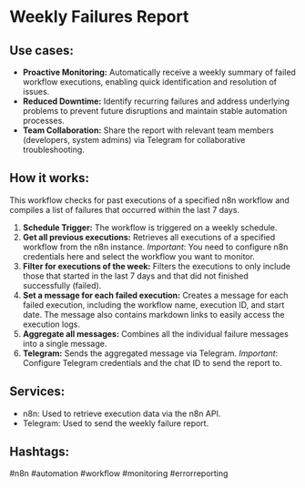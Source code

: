 # Weekly Failures Report

## Use cases:

- **Proactive Monitoring:** Automatically receive a weekly summary of failed workflow executions, enabling quick identification and resolution of issues.
- **Reduced Downtime:** Identify recurring failures and address underlying problems to prevent future disruptions and maintain stable automation processes.
- **Team Collaboration:** Share the report with relevant team members (developers, system admins) via Telegram for collaborative troubleshooting.

## How it works:

This workflow checks for past executions of a specified n8n workflow and compiles a list of failures that occurred within the last 7 days.

1.  **Schedule Trigger:** The workflow is triggered on a weekly schedule.
2.  **Get all previous executions:** Retrieves all executions of a specified workflow from the n8n instance.  *Important*: You need to configure n8n credentials here and select the workflow you want to monitor.
3.  **Filter for executions of the week:** Filters the executions to only include those that started in the last 7 days and that did not finished successfully (failed).
4.  **Set a message for each failed execution:** Creates a message for each failed execution, including the workflow name, execution ID, and start date.  The message also contains markdown links to easily access the execution logs.
5.  **Aggregate all messages:** Combines all the individual failure messages into a single message.
6.  **Telegram:** Sends the aggregated message via Telegram.  *Important*: Configure Telegram credentials and the chat ID to send the report to.

## Services:

-   n8n: Used to retrieve execution data via the n8n API.
-   Telegram: Used to send the weekly failure report.

## Hashtags:

#n8n #automation #workflow #monitoring #errorreporting
